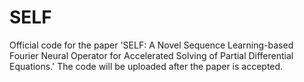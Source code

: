 # SELF
Official code for the paper 'SELF: A Novel Sequence Learning-based Fourier Neural Operator for Accelerated Solving of Partial Differential Equations.'
The code will be uploaded after the paper is accepted.
